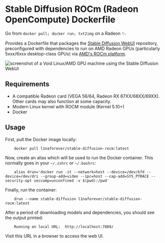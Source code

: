 Stable Diffusion ROCm (Radeon OpenCompute) Dockerfile
==
Go from `docker pull; docker run; txt2img` on a Radeon ✨.

Provides a Dockerfile that packages the [Stable Diffusion WebUI](https://github.com/sd-webui/stable-diffusion-webui) repository, preconfigured with dependencies to run on AMD Radeon GPUs (particularly 5xxx/6xxx desktop-class GPUs) via [AMD's ROCm platform](https://docs.amd.com/category/ROCm%E2%84%A2%20v5.x).

<img alt="screenshot of a Void Linux/AMD GPU machine using the Stable Diffusion WebUI" src="https://raw.githubusercontent.com/l1na-forever/stable-diffusion-rocm-docker/main/assets/void_screenshot.webp" />

Requirements
--
- A compatible Radeon card (VEGA 56/64, Radeon RX 67XX/68XX/69XX). Other cards may also function at some capacity.
- Modern Linux kernel with ROCM module (Kernel 5.10+)
- Docker

Usage
--

First, pull the Docker image locally:

```
    docker pull l1naforever/stable-diffusion-rocm:latest
```

Now, create an alias which will be used to run the Docker container. This normally goes in your `~/.zshrc` or `~/.bashrc`:

```
    alias drun='docker run -it --network=host --device=/dev/kfd --device=/dev/dri --group-add=video --ipc=host --cap-add=SYS_PTRACE --security-opt seccomp=unconfined -v $(pwd):/pwd'
```

Finally, run the container: 

```
    drun --name stable-diffusion l1naforever/stable-diffusion-rocm:latest
```

After a period of downloading models and dependencies, you should see the output printed:

```
    Running on local URL:  http://localhost:7860/
```

Visit this URL in a browser to access the web UI. 
